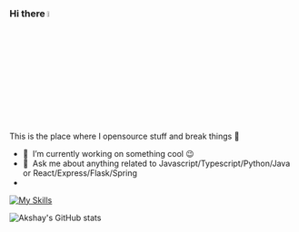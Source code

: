 ### Hi there <a href="https://www.gautamkrishnar.com/"><img src="https://media.giphy.com/media/hvRJCLFzcasrR4ia7z/giphy.gif" width="5%"></a>
This is the place where I opensource stuff and break things :rofl:

- 🔭 &nbsp;I’m currently working on something cool :wink:
- 💬 &nbsp;Ask me about anything related to Javascript/Typescript/Python/Java or React/Express/Flask/Spring
- 
[![My Skills](https://skillicons.dev/icons?i=aws,flutter,js,docker,elasticsearch,postgres,terraform,figma,jquery,mongodb,html,css,java,py,flask,react,spring)](https://skillicons.dev)

![Akshay's GitHub stats](https://github-readme-stats.vercel.app/api?username=akshaykumar08&theme=radical)

<!--
**AkshayKumar08/akshaykumar08** is a ✨ _special_ ✨ repository because its `README.md` (this file) appears on your GitHub profile.

Here are some ideas to get you started:

- 🔭 I’m currently working on ...
- 🌱 I’m currently learning ...
- 👯 I’m looking to collaborate on ...
- 🤔 I’m looking for help with ...
- 💬 Ask me about ...
- 📫 How to reach me: ...
- 😄 Pronouns: ...
- ⚡ Fun fact: ...
-->
